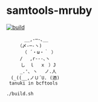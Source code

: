 # samtools-mruby

[![build](https://github.com/kojix2/bcftools-tanuki/actions/workflows/build.yml/badge.svg)](https://github.com/kojix2/bcftools-tanuki/actions/workflows/build.yml)

```
　　　　__,-─-､__
　　　（〆-─-ヽ)
　　　 （ ´・ω・｀ ）
　　　/ 　,r‐‐‐､ヽ
　 　 し　ｌ　 x　）J
　　　_.'､ ヽ　 ノ.人
　(_((__,ノＵ´U. (酒)
 tanuki in bcftools
```

```
./build.sh
```
